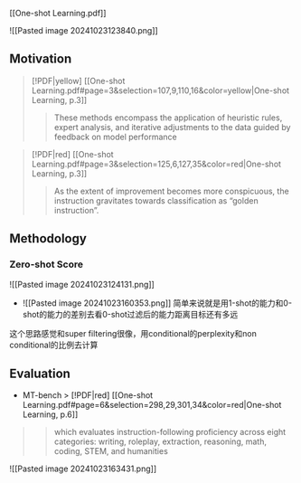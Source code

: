 [[One-shot Learning.pdf]]

![[Pasted image 20241023123840.png]]

## Motivation
> [!PDF|yellow] [[One-shot Learning.pdf#page=3&selection=107,9,110,16&color=yellow|One-shot Learning, p.3]]
> > These methods encompass the application of heuristic rules, expert analysis, and iterative adjustments to the data guided by feedback on model performance

> [!PDF|red] [[One-shot Learning.pdf#page=3&selection=125,6,127,35&color=red|One-shot Learning, p.3]]
> > As the extent of improvement becomes more conspicuous, the instruction gravitates towards classification as “golden instruction”.
## Methodology

### Zero-shot Score



![[Pasted image 20241023124131.png]]
- ![[Pasted image 20241023160353.png]]
简单来说就是用1-shot的能力和0-shot的能力的差别去看0-shot过滤后的能力距离目标还有多远

这个思路感觉和super filtering很像，用conditional的perplexity和non conditional的比例去计算

## Evaluation
- MT-bench > [!PDF|red] [[One-shot Learning.pdf#page=6&selection=298,29,301,34&color=red|One-shot Learning, p.6]]
> >  which evaluates instruction-following proficiency across eight categories: writing, roleplay, extraction, reasoning, math, coding, STEM, and humanities




![[Pasted image 20241023163431.png]]